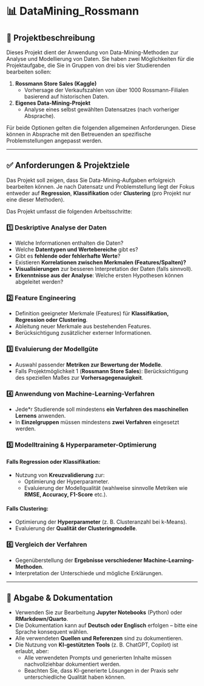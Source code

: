 # 📊 DataMining_Rossmann

## 📌 Projektbeschreibung

Dieses Projekt dient der Anwendung von Data-Mining-Methoden zur Analyse und Modellierung von Daten. Sie haben zwei Möglichkeiten für die Projektaufgabe, die Sie in Gruppen von drei bis vier Studierenden bearbeiten sollen:

1. **Rossmann Store Sales (Kaggle)**  
   - Vorhersage der Verkaufszahlen von über 1000 Rossmann-Filialen basierend auf historischen Daten.
2. **Eigenes Data-Mining-Projekt**  
   - Analyse eines selbst gewählten Datensatzes (nach vorheriger Absprache).

Für beide Optionen gelten die folgenden allgemeinen Anforderungen. Diese können in Absprache mit den Betreuenden an spezifische Problemstellungen angepasst werden.

---

## ✅ Anforderungen & Projektziele

Das Projekt soll zeigen, dass Sie Data-Mining-Aufgaben erfolgreich bearbeiten können. Je nach Datensatz und Problemstellung liegt der Fokus entweder auf **Regression**, **Klassifikation** oder **Clustering** (pro Projekt nur eine dieser Methoden).

Das Projekt umfasst die folgenden Arbeitsschritte:

### 1️⃣ Deskriptive Analyse der Daten
- Welche Informationen enthalten die Daten?
- Welche **Datentypen und Wertebereiche** gibt es?
- Gibt es **fehlende oder fehlerhafte Werte**?
- Existieren **Korrelationen zwischen Merkmalen (Features/Spalten)?**
- **Visualisierungen** zur besseren Interpretation der Daten (falls sinnvoll).
- **Erkenntnisse aus der Analyse**: Welche ersten Hypothesen können abgeleitet werden?

### 2️⃣ Feature Engineering
- Definition geeigneter Merkmale (Features) für **Klassifikation, Regression oder Clustering**.
- Ableitung neuer Merkmale aus bestehenden Features.
- Berücksichtigung zusätzlicher externer Informationen.

### 3️⃣ Evaluierung der Modellgüte
- Auswahl passender **Metriken zur Bewertung der Modelle**.
- Falls Projektmöglichkeit 1 (**Rossmann Store Sales**): Berücksichtigung des speziellen Maßes zur **Vorhersagegenauigkeit**.

### 4️⃣ Anwendung von Machine-Learning-Verfahren
- Jede*r Studierende soll mindestens **ein Verfahren des maschinellen Lernens** anwenden.
- In **Einzelgruppen** müssen mindestens **zwei Verfahren** eingesetzt werden.

### 5️⃣ Modelltraining & Hyperparameter-Optimierung
#### Falls Regression oder Klassifikation:
- Nutzung von **Kreuzvalidierung** zur:
  - Optimierung der Hyperparameter.
  - Evaluierung der Modellqualität (wahlweise sinnvolle Metriken wie **RMSE, Accuracy, F1-Score** etc.).

#### Falls Clustering:
- Optimierung der **Hyperparameter** (z. B. Clusteranzahl bei k-Means).
- Evaluierung der **Qualität der Clusteringmodelle**.

### 6️⃣ Vergleich der Verfahren
- Gegenüberstellung der **Ergebnisse verschiedener Machine-Learning-Methoden**.
- Interpretation der Unterschiede und mögliche Erklärungen.

---

## 📝 Abgabe & Dokumentation

- Verwenden Sie zur Bearbeitung **Jupyter Notebooks** (Python) oder **RMarkdown/Quarto**.
- Die Dokumentation kann auf **Deutsch oder Englisch** erfolgen – bitte eine Sprache konsequent wählen.
- Alle verwendeten **Quellen und Referenzen** sind zu dokumentieren.
- Die Nutzung von **KI-gestützten Tools** (z. B. ChatGPT, Copilot) ist erlaubt, aber:
  - Alle verwendeten Prompts und generierten Inhalte müssen nachvollziehbar dokumentiert werden.
  - Beachten Sie, dass KI-generierte Lösungen in der Praxis sehr unterschiedliche Qualität haben können.

